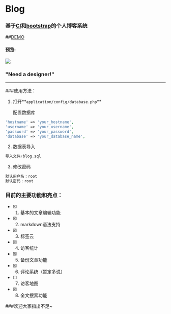 # Blog

### 基于[CI](http://codeigniter.org.cn)和[bootstrap](http://www.bootcss.com/)的个人博客系统
##[DEMO](http://www.neytoph.com)

#### 预览:
![](https://ooo.0o0.ooo/2016/03/15/56e824595ce3e.png)
### "Need a designer!"
----

###使用方法：

1. 打开**`application/config/database.php`**

   配置数据库

  ```php
  'hostname' => 'your_hostname',
  'username' => 'your_username',
  'password' => 'your_password',
  'database' => 'your_database_name',
  ```
  
2. 数据表导入

  ```php
  导入文件/blog.sql
  ```  
  
3. 修改密码

  ```php
  默认用户名：root
  默认密码：root
  ```
  
### 目前的主要功能和亮点：

- [x] 1. 基本的文章编辑功能
- [x] 2. markdown语法支持
- [x] 3. 标签云
- [x] 4. 访客统计
- [x] 5. 备份文章功能
- [x] 6. 评论系统（暂定多说）
- [ ] 7. 访客地图
- [x] 8. 全文搜索功能

###欢迎大家指出不足~
